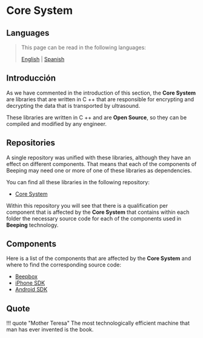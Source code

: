 # Core System

## Languages

> This page can be read in the following languages:
>  
> [English](https://docs.beeping.land/componets/core/) | [Spanish](https://docs-es.beeping.land/componets/core/)

## Introducción

As we have commented in the introduction of this section, the **Core System** are libraries that are written in C ++ that are responsible for encrypting and decrypting the data that is transported by ultrasound.

These libraries are written in C ++ and are **Open Source**, so they can be compiled and modified by any engineer.

## Repositories

A single repository was unified with these libraries, although they have an effect on different components. That means that each of the components of Beeping may need one or more of one of these libraries as dependencies.

You can find all these libraries in the following repository:

* [Core System](https://github.com/beeping-io/beeping-core)

Within this repository you will see that there is a qualification per component that is affected by the **Core System** that contains within each folder the necessary source code for each of the components used in **Beeping** technology.

## Components

Here is a list of the components that are affected by the **Core System** and where to find the corresponding source code:

* [Beepbox](https://github.com/beeping-io/beeping-core/beepbox)
* [iPhone SDK](https://github.com/beeping-io/beeping-core/sdk-iphone)
* [Android SDK](https://github.com/beeping-io/beeping-core/sdk-android)

## Quote

!!! quote "Mother Teresa"
    The most technologically efficient machine that man has ever invented is the book.
